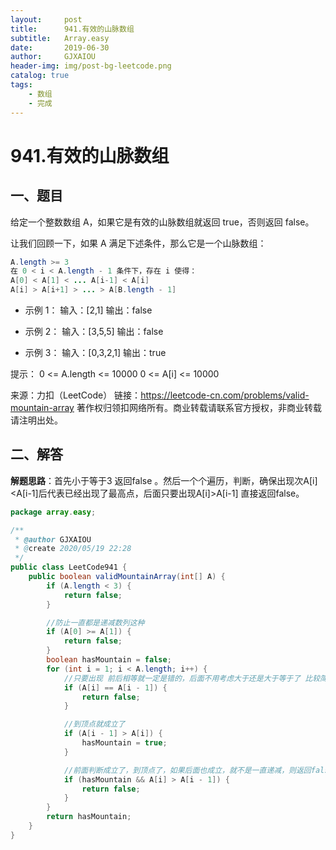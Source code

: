 ```yaml
---
layout:     post
title:      941.有效的山脉数组
subtitle:   Array.easy
date:       2019-06-30
author:     GJXAIOU
header-img: img/post-bg-leetcode.png
catalog: true
tags:
    - 数组
	- 完成 
---
```



# 941.有效的山脉数组


## 一、题目

给定一个整数数组 A，如果它是有效的山脉数组就返回 true，否则返回 false。

让我们回顾一下，如果 A 满足下述条件，那么它是一个山脉数组：

```java
A.length >= 3
在 0 < i < A.length - 1 条件下，存在 i 使得：
A[0] < A[1] < ... A[i-1] < A[i]
A[i] > A[i+1] > ... > A[B.length - 1]

```


- 示例 1：
输入：[2,1]
输出：false

- 示例 2：
输入：[3,5,5]
输出：false

- 示例 3：
输入：[0,3,2,1]
输出：true


提示：
0 <= A.length <= 10000
0 <= A[i] <= 10000 

来源：力扣（LeetCode）
链接：https://leetcode-cn.com/problems/valid-mountain-array
著作权归领扣网络所有。商业转载请联系官方授权，非商业转载请注明出处。


##  二、解答
**解题思路**：首先小于等于3 返回false 。然后一个个遍历，判断，确保出现次A[i]<A[i-1]后代表已经出现了最高点，后面只要出现A[i]>A[i-1] 直接返回false。

```java
package array.easy;

/**
 * @author GJXAIOU
 * @create 2020/05/19 22:28
 */
public class LeetCode941 {
    public boolean validMountainArray(int[] A) {
        if (A.length < 3) {
            return false;
        }

        //防止一直都是递减数列这种
        if (A[0] >= A[1]) {
            return false;
        }
        boolean hasMountain = false;
        for (int i = 1; i < A.length; i++) {
            //只要出现 前后相等就一定是错的，后面不用考虑大于还是大于等于了 比较简单
            if (A[i] == A[i - 1]) {
                return false;
            }

            //到顶点就成立了         
            if (A[i - 1] > A[i]) {
                hasMountain = true;
            }

            //前面判断成立了，到顶点了，如果后面也成立，就不是一直递减，则返回false
            if (hasMountain && A[i] > A[i - 1]) {
                return false;
            }
        }
        return hasMountain;
    }
}

```
